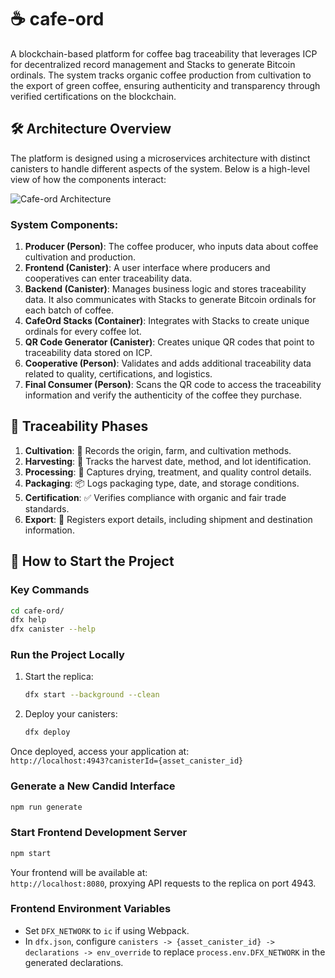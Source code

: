 # ☕ cafe-ord

A blockchain-based platform for coffee bag traceability that leverages ICP for decentralized record management and Stacks to generate Bitcoin ordinals. The system tracks organic coffee production from cultivation to the export of green coffee, ensuring authenticity and transparency through verified certifications on the blockchain.

## 🛠️ Architecture Overview

The platform is designed using a microservices architecture with distinct canisters to handle different aspects of the system. Below is a high-level view of how the components interact:

![Cafe-ord Architecture](https://cdn.discordapp.com/attachments/1295209682494816296/1297697238033895497/container-cafeord.png?ex=6716de3b&is=67158cbb&hm=bcf8ed125a4c9a15b3c25929dacbcea4f1c0166956901fd5600f793df3333584&)

### System Components:

1. **Producer (Person)**: The coffee producer, who inputs data about coffee cultivation and production.
2. **Frontend (Canister)**: A user interface where producers and cooperatives can enter traceability data.
3. **Backend (Canister)**: Manages business logic and stores traceability data. It also communicates with Stacks to generate Bitcoin ordinals for each batch of coffee.
4. **CafeOrd Stacks (Container)**: Integrates with Stacks to create unique ordinals for every coffee lot.
5. **QR Code Generator (Canister)**: Creates unique QR codes that point to traceability data stored on ICP.
6. **Cooperative (Person)**: Validates and adds additional traceability data related to quality, certifications, and logistics.
7. **Final Consumer (Person)**: Scans the QR code to access the traceability information and verify the authenticity of the coffee they purchase.

## 🌱 Traceability Phases

1. **Cultivation**: 🌾 Records the origin, farm, and cultivation methods.
2. **Harvesting**: 🍇 Tracks the harvest date, method, and lot identification.
3. **Processing**: 🔄 Captures drying, treatment, and quality control details.
4. **Packaging**: 📦 Logs packaging type, date, and storage conditions.
5. **Certification**: ✅ Verifies compliance with organic and fair trade standards.
6. **Export**: 🚢 Registers export details, including shipment and destination information.

## 🚀 How to Start the Project

### Key Commands

```bash
cd cafe-ord/
dfx help
dfx canister --help
```

### Run the Project Locally

1. Start the replica:
   ```bash
   dfx start --background --clean
   ```
2. Deploy your canisters:
   ```bash
   dfx deploy
   ```

Once deployed, access your application at:  
`http://localhost:4943?canisterId={asset_canister_id}`

### Generate a New Candid Interface

```bash
npm run generate
```

### Start Frontend Development Server

```bash
npm start
```

Your frontend will be available at:  
`http://localhost:8080`, proxying API requests to the replica on port 4943.

### Frontend Environment Variables

- Set `DFX_NETWORK` to `ic` if using Webpack.
- In `dfx.json`, configure `canisters -> {asset_canister_id} -> declarations -> env_override` to replace `process.env.DFX_NETWORK` in the generated declarations.
